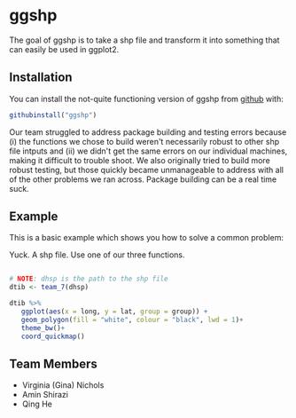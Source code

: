 
<!-- README.md is generated from README.Rmd. Please edit that file -->
ggshp
=====

The goal of ggshp is to take a shp file and transform it into something that can easily be used in ggplot2.

Installation
------------

You can install the not-quite functioning version of ggshp from [github](https://github.com/ashirazist/ggshp) with:

``` r
githubinstall("ggshp")
```

Our team struggled to address package building and testing errors because (i) the functions we chose to build weren't necessarily robust to other shp file intputs and (ii) we didn't get the same errors on our individual machines, making it difficult to trouble shoot. We also originally tried to build more robust testing, but those quickly became unmanageable to address with all of the other problems we ran across. Package building can be a real time suck.

Example
-------

This is a basic example which shows you how to solve a common problem:

Yuck. A shp file. Use one of our three functions.

``` r

# NOTE: dhsp is the path to the shp file
dtib <- team_7(dhsp)

dtib %>% 
   ggplot(aes(x = long, y = lat, group = group)) + 
   geom_polygon(fill = "white", colour = "black", lwd = 1)+
   theme_bw()+
   coord_quickmap()
```

Team Members
------------

-   Virginia (Gina) Nichols
-   Amin Shirazi
-   Qing He
